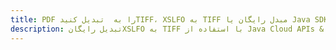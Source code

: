 ---title: PDF را به  تبدیل کنیدTIFF، XSLFO به TIFF مبدل رایگان یا Java SDKdescription: تبدیل رایگانXSLFO به TIFF با استفاده از Java Cloud APIs & SDK همچنین اسناد PDF را در Cloud ایجاد، ویرایش و رندر کنید.---